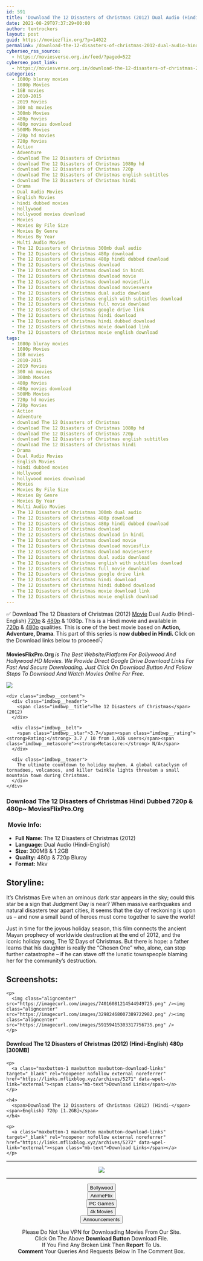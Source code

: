 ```yaml
---
id: 591
title: 'Download The 12 Disasters of Christmas (2012) Dual Audio (Hindi-English) 480p [300MB] || 720p [1.2GB]'
date: 2021-08-29T07:37:29+00:00
author: tentrockers
layout: post
guid: https://moviezflix.org/?p=14022
permalink: /download-the-12-disasters-of-christmas-2012-dual-audio-hindi-english-480p-300mb-720p-1-2gb/
cyberseo_rss_source:
  - https://moviesverse.org.in/feed/?paged=522
cyberseo_post_link:
  - https://moviesverse.org.in/download-the-12-disasters-of-christmas-2012-hindi-480p-720p/
categories:
  - 1080p bluray movies
  - 1080p Movies
  - 1GB movies
  - 2010-2015
  - 2019 Movies
  - 300 mb movies
  - 300mb Movies
  - 480p Movies
  - 480p movies download
  - 500Mb Movies
  - 720p hd movies
  - 720p Movies
  - Action
  - Adventure
  - download The 12 Disasters of Christmas
  - download The 12 Disasters of Christmas 1080p hd
  - download The 12 Disasters of Christmas 720p
  - download The 12 Disasters of Christmas english subtitles
  - download The 12 Disasters of Christmas hindi
  - Drama
  - Dual Audio Movies
  - English Movies
  - hindi dubbed movies
  - Hollywood
  - hollywood movies download
  - Movies
  - Movies By File Size
  - Movies By Genre
  - Movies By Year
  - Multi Audio Movies
  - The 12 Disasters of Christmas 300mb dual audio
  - The 12 Disasters of Christmas 480p download
  - The 12 Disasters of Christmas 480p hindi dubbed download
  - The 12 Disasters of Christmas download
  - The 12 Disasters of Christmas download in hindi
  - The 12 Disasters of Christmas download movie
  - The 12 Disasters of Christmas download moviesflix
  - The 12 Disasters of Christmas download moviesverse
  - The 12 Disasters of Christmas dual audio download
  - The 12 Disasters of Christmas english with subtitles download
  - The 12 Disasters of Christmas full movie download
  - The 12 Disasters of Christmas google drive link
  - The 12 Disasters of Christmas hindi download
  - The 12 Disasters of Christmas hindi dubbed download
  - The 12 Disasters of Christmas movie download link
  - The 12 Disasters of Christmas movie english download
tags:
  - 1080p bluray movies
  - 1080p Movies
  - 1GB movies
  - 2010-2015
  - 2019 Movies
  - 300 mb movies
  - 300mb Movies
  - 480p Movies
  - 480p movies download
  - 500Mb Movies
  - 720p hd movies
  - 720p Movies
  - Action
  - Adventure
  - download The 12 Disasters of Christmas
  - download The 12 Disasters of Christmas 1080p hd
  - download The 12 Disasters of Christmas 720p
  - download The 12 Disasters of Christmas english subtitles
  - download The 12 Disasters of Christmas hindi
  - Drama
  - Dual Audio Movies
  - English Movies
  - hindi dubbed movies
  - Hollywood
  - hollywood movies download
  - Movies
  - Movies By File Size
  - Movies By Genre
  - Movies By Year
  - Multi Audio Movies
  - The 12 Disasters of Christmas 300mb dual audio
  - The 12 Disasters of Christmas 480p download
  - The 12 Disasters of Christmas 480p hindi dubbed download
  - The 12 Disasters of Christmas download
  - The 12 Disasters of Christmas download in hindi
  - The 12 Disasters of Christmas download movie
  - The 12 Disasters of Christmas download moviesflix
  - The 12 Disasters of Christmas download moviesverse
  - The 12 Disasters of Christmas dual audio download
  - The 12 Disasters of Christmas english with subtitles download
  - The 12 Disasters of Christmas full movie download
  - The 12 Disasters of Christmas google drive link
  - The 12 Disasters of Christmas hindi download
  - The 12 Disasters of Christmas hindi dubbed download
  - The 12 Disasters of Christmas movie download link
  - The 12 Disasters of Christmas movie english download
---
```

<div class="thecontent clearfix">
  <p>
    ✅ Download The 12 Disasters of Christmas (2012) <a href="https://moviesverse.org.in/category/movies/" data-wpel-link="internal">Movie</a> Dual Audio (Hindi-English) <a href="https://moviesverse.org.in/720p-movies/" data-wpel-link="internal">720p</a>&nbsp;&&nbsp;<a href="https://moviesverse.org.in/480p-movies/" data-wpel-link="internal">480p</a> & 1080p. This is a Hindi movie and available in <a href="https://moviesverse.org.in/720p-movies/" data-wpel-link="internal">720p</a>&nbsp;&&nbsp;<a href="https://moviesverse.org.in/480p-movies/" data-wpel-link="internal">480p</a> qualities. This is one of the best movie based on <strong>Action, Adventure, Drama</strong>. This part of this series is <strong>now dubbed in <span>Hindi.&nbsp;</span></strong><span>Click on the Download links below to proceed👇</span>
  </p>
  
  <p>
    <strong><span>MoviesFlixPro.Org&nbsp;</span></strong><em>is The Best Website/Platform For Bollywood And Hollywood HD Movies. We Provide Direct Google Drive Download Links For Fast And Secure Downloading. Just Click On Download Button And Follow Steps To&nbsp;Download And Watch Movies Online For Free.</em>
  </p>
  
  <div class="imdbwp imdbwp--movie dark">
    <div class="imdbwp__thumb">
      <a class="imdbwp__link" target="_blank" title="The 12 Disasters of Christmas" href="https://www.imdb.com/title/tt2325993/" rel="nofollow external noopener noreferrer" data-wpel-link="external"><img class="imdbwp__img" src="https://m.media-amazon.com/images/M/MV5BM2NhNjk1ZGQtNGM1Yi00NmQ2LTgxMjktZmZkZTAwYWI1YmYwXkEyXkFqcGdeQXVyMTY5Nzc4MDY@._V1_SX300.jpg" /></a>
    </div>
    
    <div class="imdbwp__content">
      <div class="imdbwp__header">
        <span class="imdbwp__title">The 12 Disasters of Christmas</span> (2012)
      </div>
      
      <div class="imdbwp__belt">
        <span class="imdbwp__star">3.7</span><span class="imdbwp__rating"><strong>Rating:</strong> 3.7 / 10 from 1,036 users</span><span class="imdbwp__metascore"><strong>Metascore:</strong> N/A</span>
      </div>
      
      <div class="imdbwp__teaser">
        The ultimate countdown to holiday mayhem. A global cataclysm of tornadoes, volcanoes, and killer twinkle lights threaten a small mountain town during Christmas.
      </div>
    </div>
  </div>
  
  <h3>
    <span>Download The 12 Disasters of Christmas Hindi Dubbed 720p & 480p~ MoviesFlixPro.Org</span>
  </h3>
  
  <h3>
    <span>&nbsp;Movie Info:&nbsp;</span>
  </h3>
  
  <ul>
    <li>
      <strong>Full Name: </strong>The 12 Disasters of Christmas (2012)
    </li>
    <li>
      <strong>Language:</strong> Dual Audio (Hindi-English)
    </li>
    <li>
      <strong>Size:</strong> 300MB & 1.2GB
    </li>
    <li>
      <strong>Quality:</strong> 480p & 720p Bluray
    </li>
    <li>
      <strong>Format:</strong>&nbsp;Mkv
    </li>
  </ul>
  
  <h2>
    <span>Storyline:</span>
  </h2>
  
  <p>
    It’s Christmas Eve when an ominous dark star appears in the sky; could this star be a sign that Judgment Day is near? When massive earthquakes and natural disasters tear apart cities, it seems that the day of reckoning is upon us – and now a small band of heroes must come together to save the world!
  </p>
  
  <div>
    Just in time for the joyous holiday season, this film connects the ancient Mayan prophecy of worldwide destruction at the end of 2012, and the iconic holiday song, The 12 Days of Christmas. But there is hope: a father learns that his daughter is really the “Chosen One” who, alone, can stop further catastrophe – if he can stave off the lunatic townspeople blaming her for the community’s destruction.
  </div>
  
  <div class="summary_text">
    <h2>
      <span>Screenshots:</span>
    </h2>
    
    <p>
      <img class="aligncenter" src="https://imagecurl.com/images/74016081214544949725.png" /><img class="aligncenter" src="https://imagecurl.com/images/32982468007389722982.png" /><img class="aligncenter" src="https://imagecurl.com/images/59159415303317756735.png" />
    </p>
  </div>
  
  <div class="inline canwrap">
    <h4>
      <span>Download The 12 Disasters of Christmas (2012) (Hindi-English) </span><span>480p&nbsp; [300MB]</span>
    </h4>
    
    <p>
      <a class="maxbutton-1 maxbutton maxbutton-download-links" target="_blank" rel="noopener nofollow external noreferrer" href="https://links.mflixblog.xyz/archives/5271" data-wpel-link="external"><span class="mb-text">Download Links</span></a>
    </p>
    
    <h4>
      <span>Download The 12 Disasters of Christmas (2012) (Hindi-</span><span>English) 720p [1.2GB]</span>
    </h4>
    
    <p>
      <a class="maxbutton-1 maxbutton maxbutton-download-links" target="_blank" rel="noopener nofollow external noreferrer" href="https://links.mflixblog.xyz/archives/5272" data-wpel-link="external"><span class="mb-text">Download Links</span></a>
    </p>
  </div>
</div>

<center>
  </p> 
  
  <hr />
  
  <p>
    <a href="http://gdrivepro.xyz/join.php" data-wpel-link="external" target="_blank" rel="nofollow external noopener noreferrer"><img src="https://i.imgur.com/FhMdWdW.png" /></a>
  </p>
  
  <hr />
  
  <p>
    <a href="https://dogemovies.xyz" target="_blank" data-wpel-link="external" rel="nofollow external noopener noreferrer"><button class="button button5">Bollywood</button></a><br /> <a href="https://animeflix.in" target="_blank" data-wpel-link="external" rel="nofollow external noopener noreferrer"><button class="button button5">AnimeFlix</button></a><br /> <a href="https://gamesflix.net/" target="_blank" data-wpel-link="external" rel="nofollow external noopener noreferrer"><button class="button button5">PC Games</button></a><br /> <a href="https://uhdmovies.in" target="_blank" data-wpel-link="external" rel="nofollow external noopener noreferrer"><button class="button button5">4k Movies</button></a><br /> <a href="https://moviesverse.org.in/announcements/" target="_blank" data-wpel-link="internal" rel="noopener"><button class="button button5">Announcements</button></a>
  </p>
  
  <div class="alert alert-danger">
    Please Do Not Use VPN for Downloading Movies From Our Site.
  </div>
  
  <div class="alert alert-success">
    Click On The Above <strong>Download Button</strong> Download File.
  </div>
  
  <div class="alert alert-warning">
    If You Find Any Broken Link Then <strong>Report</strong> To Us.
  </div>
  
  <div class="alert alert-info">
    <strong>Comment</strong> Your Queries And Requests Below In The Comment Box.
  </div>
  
  <p>
    </center>
  </p>